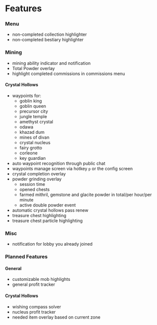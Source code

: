 # Features

### Menu

- non-completed collection highlighter
- non-completed bestiary highlighter

### Mining

- mining ability indicator and notification
- Total Powder overlay
- highlight completed commissions in commissions menu

#### Crystal Hollows

- waypoints for:
    - goblin king
    - goblin queen
    - precursor city
    - jungle temple
    - amethyst crystal
    - odawa
    - khazad dum
    - mines of divan
    - crystal nucleus
    - fairy grotto
    - corleone
    - key guardian
- auto waypoint recognition through public chat
- waypoints manage screen via hotkey `p` or the config screen
- crystal completion overlay
- powder grinding overlay
    - session time
    - opened chests
    - farmed mithril, gemstone and glacite powder in total/per hour/per minute
    - active double powder event
- automatic crystal hollows pass renew
- treasure chest highlighting
- treasure chest particle highlighting

### Misc

- notification for lobby you already joined

### Planned Features

#### General

- customizable mob highlights
- general profit tracker

#### Crystal Hollows

- wishing compass solver
- nucleus profit tracker
- needed item overlay based on current zone
